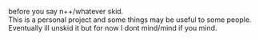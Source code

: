 before you say n++/whatever skid.<br>
This is a personal project and some things may be useful to some people.<br>
Eventually ill unskid it but for now I dont mind/mind if you mind.<br>
